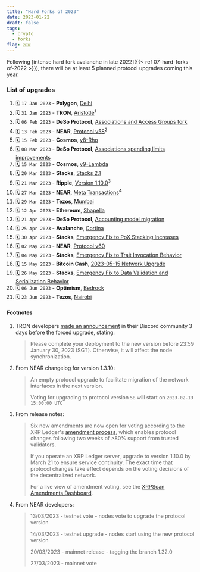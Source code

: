 ```yaml
---
title: "Hard Forks of 2023"
date: 2023-01-22
draft: false
tags:
  - crypto
  - forks
flag: 🇬🇧
---
```


Following [intense hard fork avalanche in late 2022]({{< ref 07-hard-forks-of-2022 >}}), there will be at least 5 planned protocol upgrades coming this year.

<!--more-->

### List of upgrades

1. 🗓️ `17 Jan 2023` - **Polygon**, [Delhi](https://forum.polygon.technology/t/pip-7-delhi-hardfork/10904)
1. 🗓️ `31 Jan 2023` - **TRON**, [Aristotle](https://github.com/tronprotocol/java-tron/releases/tag/GreatVoyage-v4.7.0.1)<sup>1</sup>
1. 🗓️ `06 Feb 2023` - **DeSo Protocol**, [Associations and Access Groups fork](https://github.com/deso-protocol/core/releases/tag/v3.1.1)
1. 🗓️ `13 Feb 2023` - **NEAR**, [Protocol v58](https://github.com/near/nearcore/releases/tag/1.31.0)<sup>2</sup>
1. 🗓️ `15 Feb 2023` - **Cosmos**, [v8-Rho](https://www.mintscan.io/cosmos/proposals/97)
1. 🗓️ `08 Mar 2023` - **DeSo Protocol**, [Associations spending limits improvements](https://github.com/deso-protocol/core/releases/tag/v3.2.0)
1. 🗓️ `15 Mar 2023` - **Cosmos**, [v9-Lambda](https://www.mintscan.io/cosmos/proposals/187)
1. 🗓️ `20 Mar 2023` - **Stacks**, [Stacks 2.1](https://stacks.org/stacks-21-what-to-expect)
1. 🗓️ `21 Mar 2023` - **Ripple**, [Version 1.10.0](https://github.com/XRPLF/rippled/releases/tag/1.10.0)<sup>3</sup>
1. 🗓️ `27 Mar 2023` - **NEAR**, [Meta Transactions](https://github.com/near/nearcore/releases/tag/1.32.0)<sup>4</sup>
1. 🗓️ `29 Mar 2023` - **Tezos**, [Mumbai](https://tzstats.com/election/44)
1. 🗓️ `12 Apr 2023` - **Ethereum**, [Shapella](https://blog.ethereum.org/2023/03/28/shapella-mainnet-announcement)
1. 🗓️ `21 Apr 2023` - **DeSo Protocol**, [Accounting model migration](https://github.com/deso-protocol/core/releases/tag/v3.3.0)
1. 🗓️ `25 Apr 2023` - **Avalanche**, [Cortina](https://github.com/ava-labs/avalanchego/releases/tag/v1.10.0)
1. 🗓️ `30 Apr 2023` - **Stacks**, [Emergency Fix to PoX Stacking Increases](https://forum.stacks.org/t/a-bug-in-stacks-increase-call-is-impacting-stacking-rewards-this-cycle/14867?u=cuevasm)
1. 🗓️ `02 May 2023` - **NEAR**, [Protocol v60](https://github.com/near/nearcore/releases/tag/1.33.0)
1. 🗓️ `04 May 2023` - **Stacks**, [Emergency Fix to Trait Invocation Behavior](https://forum.stacks.org/t/issue-passing-trait-arguments-in-epoch-2-2/14938/4)
1. 🗓️ `15 May 2023` - **Bitcoin Cash**, [2023-05-15 Network Upgrade](https://upgradespecs.bitcoincashnode.org/2023-05-15-upgrade/)
1. 🗓️ `26 May 2023` - **Stacks**, [Emergency Fix to Data Validation and Serialization Behavior](https://github.com/stacksgov/sips/blob/main/sips/sip-024/sip-024-least-supertype-fix.md)
1. 🗓️ `06 Jun 2023` - **Optimism**, [Bedrock](https://oplabs.notion.site/Bedrock-Mission-Control-EXTERNAL-fca344b1f799447cb1bcf3aae62157c5)
1. 🗓️ `23 Jun 2023` - **Tezos**, [Nairobi](https://tzstats.com/election/46)

#### Footnotes

1. TRON developers [made an announcement](https://discord.com/channels/491685925227724801/494678858340237312/1068844678432178176) in their Discord community 3 days before the forced upgrade, stating:

    > Please complete your deployment to the new version before 23:59 January 30, 2023 (SGT). Otherwise, it will affect the node synchronization.

2. From NEAR changelog for version 1.3.10:

    > An empty protocol upgrade to facilitate migration of the network interfaces in the next version.
    > 
    > Voting for upgrading to protocol version `58` will start on `2023-02-13 15:00:00 UTC`

3. From release notes:

    > Six new amendments are now open for voting according to the XRP Ledger's [amendment process](https://xrpl.org/amendments.html), which enables protocol changes following two weeks of >80% support from trusted validators.
    > 
    > If you operate an XRP Ledger server, upgrade to version 1.10.0 by March 21 to ensure service continuity. The exact time that protocol changes take effect depends on the voting decisions of the decentralized network.
    > 
    > For a live view of amendment voting, see the [XRPScan Amendments Dashboard](https://xrpscan.com/amendments).

4. From NEAR developers:

    > 13/03/2023 - testnet vote - nodes vote to upgrade the protocol version
    > 
    > 14/03/2023 - testnet upgrade - nodes start using the new protocol version
    > 
    > 20/03/2023 - mainnet release - tagging the branch 1.32.0
    > 
    > 27/03/2023 - mainnet vote
